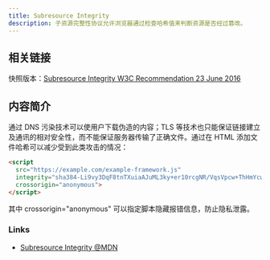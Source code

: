 ```yaml
---
title: Subresource Integrity
description: 子资源完整性协议允许浏览器通过检查哈希值来判断资源是否经过篡改。
---
```


## 相关链接

快照版本：[Subresource Integrity W3C Recommendation 23 June 2016](http://www.w3.org/TR/2016/REC-SRI-20160623/)

## 内容简介

通过 DNS 污染技术可以使用户下载伪造的内容；TLS 等技术也只能保证链接建立及通讯的相对安全性，而不能保证服务器传输了正确文件。通过在 HTML 添加文件哈希可以减少受到此类攻击的情况：

```html
<script
  src="https://example.com/example-framework.js"
  integrity="sha384-Li9vy3DqF8tnTXuiaAJuML3ky+er10rcgNR/VqsVpcw+ThHmYcwiB1pbOxEbzJr7"
  crossorigin="anonymous">
</script>
```

其中 crossorigin="anonymous" 可以指定脚本隐藏报错信息，防止隐私泄露。

### Links

* [Subresource Integrity @MDN](https://developer.mozilla.org/zh-CN/docs/Web/Security/Subresource_Integrity)
